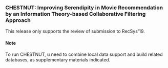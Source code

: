 ### CHESTNUT: Improving Serendipity in Movie Recommendation by an Information Theory-based Collaborative Filtering Approach

This release only supports the review of submission to RecSys'19.

#### Note

To run CHESTNUT, u need to combine local data support and build related databases, as supplementary materials indicated. 
